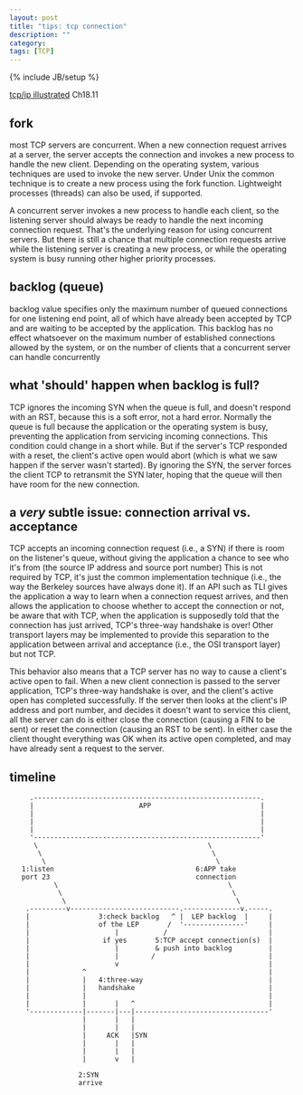 ```yaml
---
layout: post
title: "tips: tcp connection"
description: ""
category: 
tags: [TCP]
---
```

{% include JB/setup %}

[tcp/ip illustrated](ftp://ftp.itb.ac.id/pub/ISO-IMAGES/linux/filenya-putu-shinoda/bukulinux/the-protocols-tcp-ip-illustrated-volume-1.9780201633467.24290.pdf) Ch18.11

## fork
most TCP servers are concurrent. When a new connection request arrives at a
server, the server accepts the connection and invokes a new process to handle
the new client. Depending on the operating system, various techniques are used
to invoke the new server. Under Unix the common technique is to create a new
process using the fork function.  Lightweight processes (threads) can also be
used, if supported.

A concurrent server invokes a new process to handle each client, so the
listening server should always be ready to handle the next incoming connection
request. That's the underlying reason for using concurrent servers. But there
is still a chance that multiple connection requests arrive while the listening
server is creating a new process, or while the operating system is busy running
other higher priority processes.

## backlog (queue)
backlog value specifies only the maximum number of queued connections for one
listening end point, all of which have already been accepted by TCP and are
waiting to be accepted by the application. This backlog has no effect
whatsoever on the maximum number of established connections allowed by the
system, or on the number of clients that a concurrent server can handle
concurrently

## what 'should' happen when backlog is full?
TCP ignores the incoming SYN when the queue is full, and doesn't respond with
an RST, because this is a soft error, not a hard error. Normally the queue is
full because the application or the operating system is busy, preventing the
application from servicing incoming connections. This condition could change in
a short while. But if the server's TCP responded with a reset, the client's
active open would abort (which is what we saw happen if the server wasn't
started). By ignoring the SYN, the server forces the client TCP to retransmit
the SYN later, hoping that the queue will then have room for the new
connection.

## a *very* subtle issue: connection arrival vs. acceptance
TCP accepts an incoming connection request (i.e., a SYN) if there is room on
the listener's queue, without giving the application a chance to see who it's
from (the source IP address and source port number) This is not required by
TCP, it's just the common implementation technique (i.e., the way the Berkeley
sources have always done it). If an API such as TLI gives the
application a way to learn when a connection request arrives, and then allows
the application to choose whether to accept the connection or not, be aware
that with TCP, when the application is supposedly told that the connection has
just arrived, TCP's three-way handshake is over! Other transport layers may be
implemented to provide this separation to the application between arrival and
acceptance (i.e., the OSI transport layer) but not TCP.

This behavior also means that a TCP server has no way to cause a client's
active open to fail.  When a new client connection is passed to the server
application, TCP's three-way handshake is over, and the client's active open
has completed successfully. If the server then looks at the client's IP address
and port number, and decides it doesn't want to service this client, all the
server can do is either close the connection (causing a FIN to be sent) or
reset the connection (causing an RST to be sent). In either case the client
thought everything was OK when its active open completed, and may have already
sent a request to the server. 


## timeline

         .--------------------------------------------------------.
         |                          APP                           |
         |                                                        |
         |                                                        |
         |                                                        |
         '--------------------------------------------------------'
          \                                          \
           \                                          \
            \                                          \
       1:listen                                   6:APP take 
       port 23                                    connection 
               \                                          \
                \                                          \
                 \                                          \
        .---------v---------------------------.--------------v.-----.
        |                 3:check backlog   ^ |  LEP backlog  |     |
        |                 of the LEP       /  '---------------'     |
        |                     |           /                         |
        |                  if yes       5:TCP accept connection(s)  |
        |                     |         & push into backlog         |
        |                     |        /                            |
        |                     v                                     |
        |             ^                                             |
        |             |   4:three-way                               |
        |             |   handshake                                 |
        |             |                                             |
        |             |       |   ^                                 |
        '-------------|-------|---|---------------------------------'
                      |       |   |
                      |       |   |
                      |     ACK   |SYN
                      |       |   |
                      |       |   |
                      |       v   |

                     2:SYN 
                     arrive


